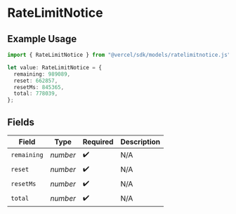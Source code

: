 # RateLimitNotice

## Example Usage

```typescript
import { RateLimitNotice } from "@vercel/sdk/models/ratelimitnotice.js";

let value: RateLimitNotice = {
  remaining: 989089,
  reset: 662857,
  resetMs: 845365,
  total: 778039,
};
```

## Fields

| Field              | Type               | Required           | Description        |
| ------------------ | ------------------ | ------------------ | ------------------ |
| `remaining`        | *number*           | :heavy_check_mark: | N/A                |
| `reset`            | *number*           | :heavy_check_mark: | N/A                |
| `resetMs`          | *number*           | :heavy_check_mark: | N/A                |
| `total`            | *number*           | :heavy_check_mark: | N/A                |